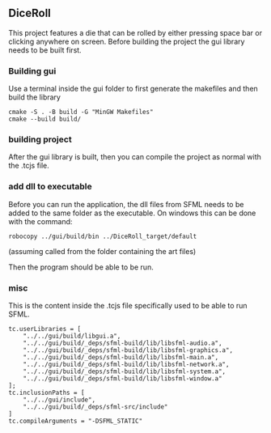 ## DiceRoll
This project features a die that can be rolled by either pressing space bar or clicking anywhere on screen. Before building the project the gui library needs to be built first.
### Building gui
Use a terminal inside the gui folder to first generate the makefiles and then build the library
```
cmake -S . -B build -G "MinGW Makefiles"
cmake --build build/
```
### building project
After the gui library is built, then you can compile the project as normal with the .tcjs file.
### add dll to executable
Before you can run the application, the dll files from SFML needs to be added to the same folder as the executable. On windows this can be done with the command:
```
robocopy ../gui/build/bin ../DiceRoll_target/default
```
(assuming called from the folder containing the art files)

Then the program should be able to be run.

### misc
This is the content inside the .tcjs file specifically used to be able to run SFML.

```
tc.userLibraries = [
    "../../gui/build/libgui.a",
    "../../gui/build/_deps/sfml-build/lib/libsfml-audio.a",
    "../../gui/build/_deps/sfml-build/lib/libsfml-graphics.a",
    "../../gui/build/_deps/sfml-build/lib/libsfml-main.a",
    "../../gui/build/_deps/sfml-build/lib/libsfml-network.a",
    "../../gui/build/_deps/sfml-build/lib/libsfml-system.a",
    "../../gui/build/_deps/sfml-build/lib/libsfml-window.a"
];
tc.inclusionPaths = [
    "../../gui/include",
    "../../gui/build/_deps/sfml-src/include"
]
tc.compileArguments = "-DSFML_STATIC"
```